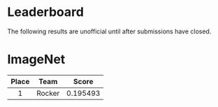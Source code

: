 # Leaderboard
The following results are unofficial until after submissions have closed.

# ImageNet 

| Place |  Team  |   Score  |
|:-----:|:------:|:--------:|
|   1   | Rocker | 0.195493 |